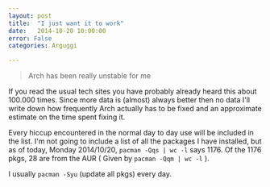 ```yaml
---
layout: post
title:  "I just want it to work"
date:   2014-10-20 10:00:00
error: False
categories: Arguggi

---
```


> Arch has been really unstable for me

If you read the usual tech sites you have probably already heard this about 100.000 times.
Since more data is (almost) always better then no data I'll write down how frequently Arch actually
has to be fixed and an approximate estimate on the time spent fixing it.

Every hiccup encountered in the normal day to day use will be included in the list.
I'm not going to include a list of all the packages I have installed, but as of today,
Monday 2014/10/20, `pacman -Qqs | wc -l` says 1176.
Of the 1176 pkgs, 28 are from the AUR ( Given by `pacman -Qqm | wc -l` ).

I usually `pacman -Syu` (update all pkgs) every day.

